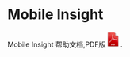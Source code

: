 Mobile Insight
=======

Mobile Insight 帮助文档,PDF版<a href="./mi.pdf"><img width="30" height="30" src="acppdficon.png"></a>.

